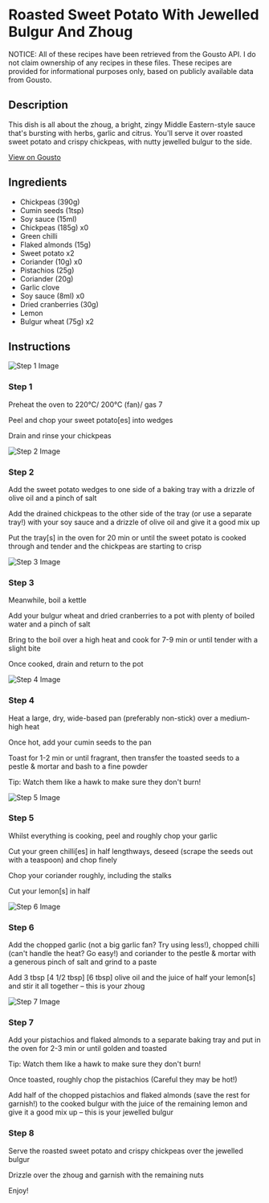 # Roasted Sweet Potato With Jewelled Bulgur And Zhoug

NOTICE: All of these recipes have been retrieved from the Gousto API. I do not claim ownership of any recipes in these files. These recipes are provided for informational purposes only, based on publicly available data from Gousto.

## Description

This dish is all about the zhoug, a bright, zingy Middle Eastern-style sauce that's bursting with herbs, garlic and citrus. You'll serve it over roasted sweet potato and crispy chickpeas, with nutty jewelled bulgur to the side. 

[View on Gousto](https://www.gousto.co.uk/recipes/cookbook/roasted-squash-jewelled-bulgur-zhoug)

## Ingredients

- Chickpeas (390g)
- Cumin seeds (1tsp)
- Soy sauce (15ml)
- Chickpeas (185g) x0
- Green chilli
- Flaked almonds (15g)
- Sweet potato x2
- Coriander (10g) x0
- Pistachios (25g)
- Coriander (20g)
- Garlic clove
- Soy sauce (8ml) x0
- Dried cranberries (30g)
- Lemon
- Bulgur wheat (75g) x2

## Instructions

![Step 1 Image](https://production-media.gousto.co.uk/cms/recipe-step-image/Step-1-1578934362492-x200.jpg)

### Step 1

Preheat the oven to 220°C/ 200°C (fan)/ gas 7

Peel and chop your sweet potato[es] into wedges

Drain and rinse your chickpeas

![Step 2 Image](https://production-media.gousto.co.uk/cms/recipe-step-image/Step-2-1578934369197-x200.jpg)

### Step 2

Add the sweet potato wedges to one side of a baking tray with a drizzle of olive oil and a pinch of salt

Add the drained chickpeas to the other side of the tray (or use a separate tray!) with your soy sauce and a drizzle of olive oil and give it a good mix up

Put the tray[s] in the oven for 20 min or until the sweet potato is cooked through and tender and the chickpeas are starting to crisp

![Step 3 Image](https://production-media.gousto.co.uk/cms/recipe-step-image/Step-3-1578934373699-x200.jpg)

### Step 3

Meanwhile, boil a kettle

Add your bulgur wheat and dried cranberries to a pot with plenty of boiled water and a pinch of salt

Bring to the boil over a high heat and cook for 7-9 min or until tender with a slight bite

Once cooked, drain and return to the pot

![Step 4 Image](https://production-media.gousto.co.uk/cms/recipe-step-image/Step-4-1578934380342-x200.jpg)

### Step 4

Heat a large, dry, wide-based pan (preferably non-stick) over a medium-high heat

Once hot, add your cumin seeds to the pan

Toast for 1-2 min or until fragrant, then transfer the toasted seeds to a pestle & mortar and bash to a fine powder

Tip: Watch them like a hawk to make sure they don't burn!

![Step 5 Image](https://production-media.gousto.co.uk/cms/recipe-step-image/Step-5-1578934389847-x200.jpg)

### Step 5

Whilst everything is cooking, peel and roughly chop your garlic

Cut your green chilli[es] in half lengthways, deseed (scrape the seeds out with a teaspoon) and chop finely

Chop your coriander roughly, including the stalks

Cut your lemon[s] in half

![Step 6 Image](https://production-media.gousto.co.uk/cms/recipe-step-image/Step-6-1578934395191-x200.jpg)

### Step 6

Add the chopped garlic (not a big garlic fan? Try using less!), chopped chilli (can't handle the heat? Go easy!) and coriander to the pestle & mortar with a generous pinch of salt and grind to a paste

Add 3 tbsp <span class="text-purple">[4 1/2 tbsp]</span> <span class="text-danger">[6 tbsp]</span> olive oil and the juice of half your lemon[s] and stir it all together – this is your zhoug

![Step 7 Image](https://production-media.gousto.co.uk/cms/recipe-step-image/Step-7-1578934400553-x200.jpg)

### Step 7

Add your pistachios and flaked almonds to a separate baking tray and put in the oven for 2-3 min or until golden and toasted

Tip: Watch them like a hawk to make sure they don't burn!

Once toasted, roughly chop the pistachios (Careful they may be hot!)

Add half of the chopped pistachios and flaked almonds (save the rest for garnish!) to the cooked bulgur with the juice of the remaining lemon and give it a good mix up – this is your jewelled bulgur

### Step 8

Serve the roasted sweet potato and crispy chickpeas over the jewelled bulgur

Drizzle over the zhoug and garnish with the remaining nuts

Enjoy!

